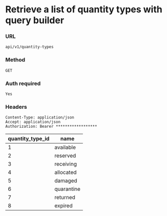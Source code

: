 # Retrieve a list of quantity types with query builder

### URL

```text
api/v1/quantity-types
```

### Method

```text
GET
```

### Auth required

```text
Yes
```

### Headers

```text
Content-Type: application/json
Accept: application/json
Authorization: Bearer ******************

```

| quantity_type_id | name       |
|------------------|------------|
| 1                | available  |
| 2                | reserved   |
| 3                | receiving  |
| 4                | allocated  |
| 5                | damaged    |
| 6                | quarantine |
| 7                | returned   |
| 8                | expired    |
